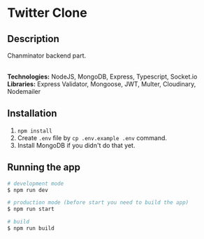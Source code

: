 # Twitter Clone

## Description

Chanminator backend part. </br>
</br>

**Technologies:** NodeJS, MongoDB, Express, Typescript, Socket.io </br>
**Libraries:** Express Validator, Mongoose, JWT, Multer, Cloudinary, Nodemailer </br>

## Installation

1. `npm install`
2. Create `.env` file by `cp .env.example .env` command.
3. Install MongoDB if you didn't do that yet.

## Running the app

```bash
# development mode
$ npm run dev

# production mode (before start you need to build the app)
$ npm run start

# build
$ npm run build
```
